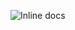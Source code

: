 ![Inline docs](https://app.bitrise.io/app/0b95b70e54dc7356/status.svg?token=4A0vpeVVr0MDM5MDyyaRHw&branch=master)